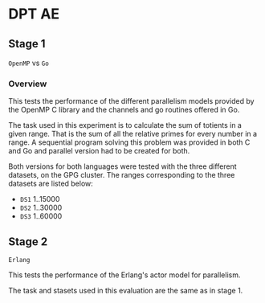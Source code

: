 # DPT AE

## Stage 1

`OpenMP` vs `Go`

### Overview

This tests the performance of the different parallelism models provided by the OpenMP C library and the channels and go routines offered in Go.

The task used in this experiment is to calculate the sum of totients in a given range. That is the sum of all the relative primes for every number in a range. A sequential program solving this problem was provided in both C and Go and parallel version had to be created for both.

Both versions for both languages were tested with the three different datasets, on the GPG cluster. The ranges corresponding to the three datasets are listed below:
- `DS1` 1..15000
- `DS2` 1..30000
- `DS3` 1..60000


## Stage 2

`Erlang`

This tests the performance of the Erlang's actor model for parallelism.

The task and stasets used in this evaluation are the same as in stage 1.
